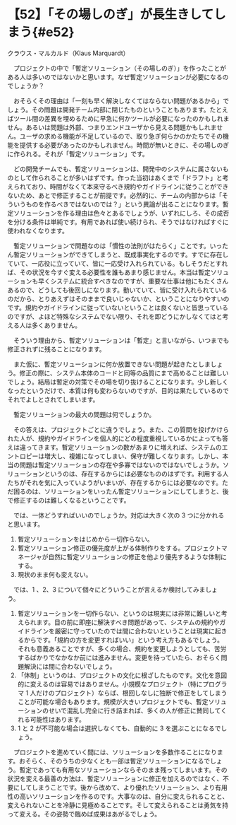 # 【52】「その場しのぎ」が長生きしてしまう{#e52}

<div class="author">クラウス・マルカルド（Klaus Marquardt）</div>

　プロジェクトの中で「暫定ソリューション（その場しのぎ）」を作ったことがある人は多いのではないかと思います。なぜ暫定ソリューションが必要になるのでしょうか？

　おそらくその理由は「一刻も早く解決しなくてはならない問題があるから」でしょう。その問題は開発チーム内部に閉じたものということもあります。たとえばツール間の差異を埋めるために早急に何かツールが必要になったのかもしれません。あるいは問題は外部、つまりエンドユーザから見える問題かもしれません。ユーザの求める機能が不足しているので、取り急ぎ何らかのかたちでその機能を提供する必要があったのかもしれません。時間が無いときに、その場しのぎに作られる。それが「暫定ソリューション」です。

　どの開発チームでも、暫定ソリューションは、開発中のシステムに属さないものとして作られることが多いはずです。作った当初はあくまで「ドラフト」と考えられており、時間がなくて本来守るべき規約やガイドラインに従うことができないため、あとで修正することが前提です。必然的に、チームの内部からは「そういうものを作るべきではないのでは？」という異論が出ることになります。暫定ソリューションを作る理由は色々とあるでしょうが、いずれにしろ、その成否を分ける条件は単純です。有用であれば使い続けられ、そうではなければすぐに使われなくなります。

　暫定ソリューションで問題なのは「慣性の法則がはたらく」ことです。いったん暫定ソリューションができてしまうと、既成事実化するのです。すでに存在していて、一応役に立っていて、皆に一応受け入れられている。もしそうだとすれば、その状況を今すぐ変える必要性を誰もあまり感じません。本当は暫定ソリューションも早くシステムに統合すべきなのですが、重要な仕事は他にもたくさんあるので、どうしても後回しになります。動いていて、皆に受け入れられているのだから、とりあえずはそのままで良いじゃないか、ということになりやすいのです。規約やガイドラインに従っていないということは良くないと皆思っているのですが、よほど特殊なシステムでない限り、それを即どうにかしなくてはと考える人は多くありません。

　そういう理由から、暫定ソリューションは「暫定」と言いながら、いつまでも修正されずに残ることになります。

　また仮に、暫定ソリューションに何か放置できない問題が起きたとしましょう。修正の際に、システム本体のコードと同等の品質にまで高めることは難しいでしょう。結局は暫定の対策でその場を切り抜けることになります。少し新しくなったというだけで、本質は何も変わらないのですが、目的は果たしているのでそれでよしとされてしまいます。

　暫定ソリューションの最大の問題は何でしょうか。

　その答えは、プロジェクトごとに違うでしょう。また、この質問を投げかけられた人が、規約やガイドラインを個人的にどの程度重視しているかによっても答えは違ってきます。暫定ソリューションの数があまりに増えれば、システムのエントロピーは増大し、複雑になってしまい、保守が難しくなります。しかし、本当の問題は暫定ソリューションの存在や多寡ではないのではないでしょうか。ソリューションというのは、存在するからには必要なもののはずです。利用する人たちがそれを気に入っていようがいまいが、存在するからには必要なのです。ただ困るのは、ソリューションをいったん暫定ソリューションにしてしまうと、後で修正するのは難しくなるということです。

　では、一体どうすればいいのでしょうか。対応は大きく次の 3 つに分かれると思います。

1. 暫定ソリューションをはじめから一切作らない。
2. 暫定ソリューション修正の優先度が上がる体制作りをする。プロジェクトマネージャが自然に暫定ソリューションの修正を他より優先するような体制にする。
3. 現状のまま何も変えない。

　では、1 、2、3 について個々にどういうことが言えるか検討してみましょう。

1. 暫定ソリューションを一切作らない、というのは現実には非常に難しいと考えられます。目の前に即座に解決すべき問題があって、システムの規約やガイドラインを厳密に守っていたのでは間に合わないということは現実に起きるからです。「規約の方を変更すればいい」という考え方もあるでしょう。それも意義あることですが、多くの場合、規約を変更しようとしても、苦労するばかりでなかなか前には進みません。変更を待っていたら、おそらく問題解決には間に合わないでしょう。
2. 「体制」というのは、プロジェクトの文化に根ざしたものです。文化を意図的に変えるのは容易ではありません。小規模なプロジェクト（特にプログラマ 1 人だけのプロジェクト）ならば、根回しなしに独断で修正をしてしまうことが可能な場合もあります。規模が大きいプロジェクトでも、暫定ソリューションのせいで混乱し完全に行き詰まれば、多くの人が修正に賛同してくれる可能性はあります。
3. 1 と 2 が不可能な場合は選択しなくても、自動的に 3 を選ぶことになるでしょう。

　プロジェクトを進めていく間には、ソリューションを多数作ることになります。おそらく、そのうちの少なくとも一部は暫定ソリューションになるでしょう。暫定であっても有用なソリューションならそのまま残ってしまいます。その状況を変える最善の方法は、暫定ソリューションに修正を加えるのではなく、不要にしてしまうことです。後から改めて、より優れたソリューション、より有用性の高いソリューションを作るのです。大事なのは、自分に変えられることと、変えられないことを冷静に見極めることです。そして変えられることは勇気を持って変える。その姿勢で臨めば成果はあがるでしょう。
